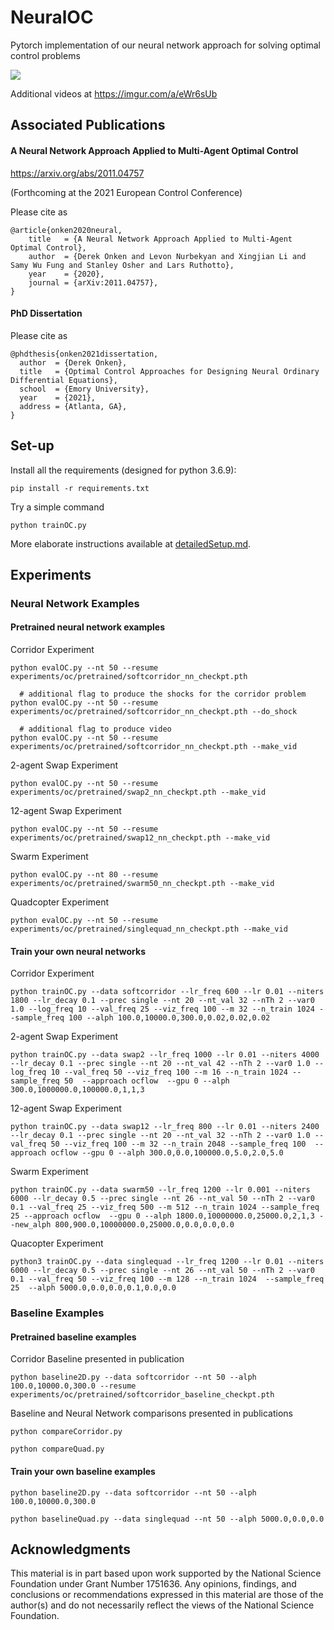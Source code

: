 # NeuralOC
Pytorch implementation of our neural network approach for solving optimal control problems

![](https://imgur.com/I1HaXmz.gif)

Additional videos at https://imgur.com/a/eWr6sUb
## Associated Publications

#### A Neural Network Approach Applied to Multi-Agent Optimal Control
https://arxiv.org/abs/2011.04757

(Forthcoming at the 2021 European Control Conference)

Please cite as
    
    @article{onken2020neural,
        title   = {A Neural Network Approach Applied to Multi-Agent Optimal Control}, 
        author  = {Derek Onken and Levon Nurbekyan and Xingjian Li and Samy Wu Fung and Stanley Osher and Lars Ruthotto},
        year    = {2020},
        journal = {arXiv:2011.04757},
    }




#### PhD Dissertation

Please cite as

    @phdthesis{onken2021dissertation,
      author  = {Derek Onken}, 
      title   = {Optimal Control Approaches for Designing Neural Ordinary Differential Equations},
      school  = {Emory University},
      year    = {2021},
      address = {Atlanta, GA},
    }



## Set-up

Install all the requirements (designed for python 3.6.9):
```
pip install -r requirements.txt 
```

Try a simple command
```
python trainOC.py
```

More elaborate instructions available at [detailedSetup.md](detailedSetup.md).

## Experiments

### Neural Network Examples

#### Pretrained neural network examples

Corridor Experiment
```
python evalOC.py --nt 50 --resume experiments/oc/pretrained/softcorridor_nn_checkpt.pth
  
  # additional flag to produce the shocks for the corridor problem
python evalOC.py --nt 50 --resume experiments/oc/pretrained/softcorridor_nn_checkpt.pth --do_shock
  
  # additional flag to produce video
python evalOC.py --nt 50 --resume experiments/oc/pretrained/softcorridor_nn_checkpt.pth --make_vid
```

2-agent Swap Experiment
```
python evalOC.py --nt 50 --resume experiments/oc/pretrained/swap2_nn_checkpt.pth --make_vid
```

12-agent Swap Experiment
```
python evalOC.py --nt 50 --resume experiments/oc/pretrained/swap12_nn_checkpt.pth --make_vid
```

Swarm Experiment
```
python evalOC.py --nt 80 --resume experiments/oc/pretrained/swarm50_nn_checkpt.pth --make_vid
```

Quadcopter Experiment
```
python evalOC.py --nt 50 --resume experiments/oc/pretrained/singlequad_nn_checkpt.pth --make_vid
```



#### Train your own neural networks

Corridor Experiment
```
python trainOC.py --data softcorridor --lr_freq 600 --lr 0.01 --niters 1800 --lr_decay 0.1 --prec single --nt 20 --nt_val 32 --nTh 2 --var0 1.0 --log_freq 10 --val_freq 25 --viz_freq 100 --m 32 --n_train 1024 --sample_freq 100 --alph 100.0,10000.0,300.0,0.02,0.02,0.02
```

2-agent Swap Experiment
```
python trainOC.py --data swap2 --lr_freq 1000 --lr 0.01 --niters 4000 --lr_decay 0.1 --prec single --nt 20 --nt_val 42 --nTh 2 --var0 1.0 --log_freq 10 --val_freq 50 --viz_freq 100 --m 16 --n_train 1024 --sample_freq 50  --approach ocflow  --gpu 0 --alph 300.0,1000000.0,100000.0,1,1,3
```

12-agent Swap Experiment
```
python trainOC.py --data swap12 --lr_freq 800 --lr 0.01 --niters 2400 --lr_decay 0.1 --prec single --nt 20 --nt_val 32 --nTh 2 --var0 1.0 --val_freq 50 --viz_freq 100 --m 32 --n_train 2048 --sample_freq 100  --approach ocflow --gpu 0 --alph 300.0,0.0,100000.0,5.0,2.0,5.0 
```

Swarm Experiment
```
python trainOC.py --data swarm50 --lr_freq 1200 --lr 0.001 --niters 6000 --lr_decay 0.5 --prec single --nt 26 --nt_val 50 --nTh 2 --var0 0.1 --val_freq 25 --viz_freq 500 --m 512 --n_train 1024 --sample_freq 25 --approach ocflow  --gpu 0 --alph 1800.0,10000000.0,25000.0,2,1,3 --new_alph 800,900.0,10000000.0,25000.0,0.0,0.0,0.0
```

Quacopter Experiment
```
python3 trainOC.py --data singlequad --lr_freq 1200 --lr 0.01 --niters 6000 --lr_decay 0.5 --prec single --nt 26 --nt_val 50 --nTh 2 --var0 0.1 --val_freq 50 --viz_freq 100 --m 128 --n_train 1024  --sample_freq 25  --alph 5000.0,0.0,0.0,0.1,0.0,0.0
```

### Baseline Examples

#### Pretrained baseline examples

Corridor Baseline presented in publication

```
python baseline2D.py --data softcorridor --nt 50 --alph 100.0,10000.0,300.0 --resume experiments/oc/pretrained/softcorridor_baseline_checkpt.pth
```

Baseline and Neural Network comparisons presented in publications
```
python compareCorridor.py

python compareQuad.py
```

#### Train your own baseline examples
```
python baseline2D.py --data softcorridor --nt 50 --alph 100.0,10000.0,300.0

python baselineQuad.py --data singlequad --nt 50 --alph 5000.0,0.0,0.0
```


## Acknowledgments

This material is in part based upon work supported by the National Science Foundation under Grant Number 1751636. Any opinions, findings, and conclusions or recommendations expressed in this material are those of the author(s) and do not necessarily reflect the views of the National Science Foundation.





